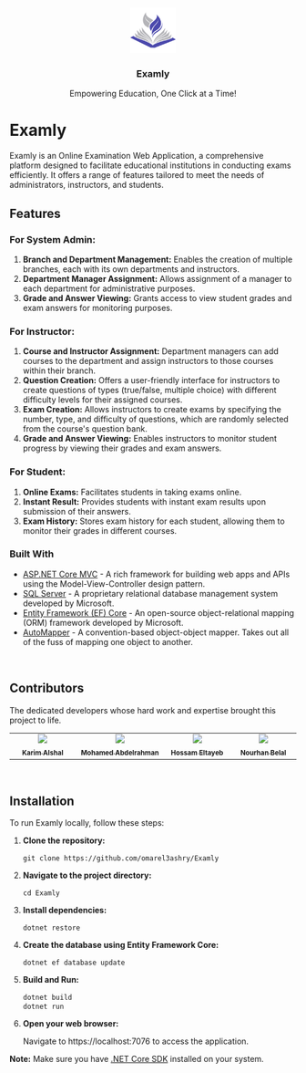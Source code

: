 
<div align="center">
  <a href="https://github.com/omarel3ashry/Examly">
    <img src="assets/logo.svg" alt="Logo" width="80" height="80">
  </a>

  <h3 align="center">Examly</h3>

  <p align="center">
    Empowering Education, One Click at a Time!
  </p>
</div>

# Examly

Examly is an Online Examination Web Application, a comprehensive platform designed to facilitate educational institutions in conducting exams efficiently. It offers a range of features tailored to meet the needs of administrators, instructors, and students.

## Features

### For System Admin:
1. **Branch and Department Management:** Enables the creation of multiple branches, each with its own departments and instructors.
2. **Department Manager Assignment:** Allows assignment of a manager to each department for administrative purposes.
3. **Grade and Answer Viewing:** Grants access to view student grades and exam answers for monitoring purposes.

### For Instructor:
1. **Course and Instructor Assignment:** Department managers can add courses to the department and assign instructors to those courses within their branch.
2. **Question Creation:** Offers a user-friendly interface for instructors to create questions of types (true/false, multiple choice) with different difficulty levels for their assigned courses.
3. **Exam Creation:** Allows instructors to create exams by specifying the number, type, and difficulty of questions, which are randomly selected from the course's question bank.
4. **Grade and Answer Viewing:** Enables instructors to monitor student progress by viewing their grades and exam answers.

### For Student:
1. **Online Exams:** Facilitates students in taking exams online.
2. **Instant Result:** Provides students with instant exam results upon submission of their answers.
3. **Exam History:** Stores exam history for each student, allowing them to monitor their grades in different courses.

### Built With

- [ASP.NET Core MVC](https://learn.microsoft.com/en-us/aspnet/core/mvc) - A rich framework for building web apps and APIs using the Model-View-Controller design pattern.
- [SQL Server](https://www.microsoft.com/en-us/sql-server/) - A proprietary relational database management system developed by Microsoft.
- [Entity Framework (EF) Core](https://learn.microsoft.com/en-us/ef/core/) - An open-source object-relational mapping (ORM) framework developed by Microsoft.
- [AutoMapper](https://automapper.org/) - A convention-based object-object mapper. Takes out all of the fuss of mapping one object to another.

<br/>

## Contributors
The dedicated developers whose hard work and expertise brought this project to life.
<table>
  <tr>
    <td align="center" valign="top" width="15%"><a href="https://github.com/karimalshal666" style:"border-radius:50%;"><img src="https://avatars.githubusercontent.com/u/157370888?v=4"  width="100px;" /><br /><sub><b>Karim Alshal</b></sub></a><br /></td>
    <td align="center" valign="top" width="20%"><a href="https://github.com/Mo3bdelrahman" style:"border-radius:50%;"><img src="https://avatars.githubusercontent.com/u/61760258?v=4"  width="100px;" /><br /><sub><b>Mohamed Abdelrahman</b></sub></a><br /></td>
    <td align="center" valign="top" width="15%"><a href="https://github.com/hossameltayeb83" style:"border-radius:50%;"><img src="https://avatars.githubusercontent.com/u/96459585?v=4"  width="100px;" /><br /><sub><b>Hossam Eltayeb</b></sub></a><br /></td>
    <td align="center" valign="top" width="15%"><a href="https://github.com/nourhanbelal22" style:"border-radius:50%;"><img src="https://avatars.githubusercontent.com/u/157370503?v=4"  width="100px;" /><br /><sub><b>Nourhan Belal</b></sub></a><br /></td>
  </tr>
</table>

<br/>

## Installation

To run Examly locally, follow these steps:

1. **Clone the repository:**
   
   ```
   git clone https://github.com/omarel3ashry/Examly
   ```
   
3. **Navigate to the project directory:**
   
   ```
   cd Examly
   ```
   
4. **Install dependencies:**
   
   ```
   dotnet restore
   ```
   
5. **Create the database using Entity Framework Core:**
   
   ```
   dotnet ef database update
   ```
   
7. **Build and Run:**
   
   ```
   dotnet build
   dotnet run
   ```
   
9. **Open your web browser:**
    
   Navigate to https://localhost:7076 to access the application.
   


**Note:** Make sure you have [.NET Core SDK](https://dotnet.microsoft.com/en-us/download) installed on your system.
